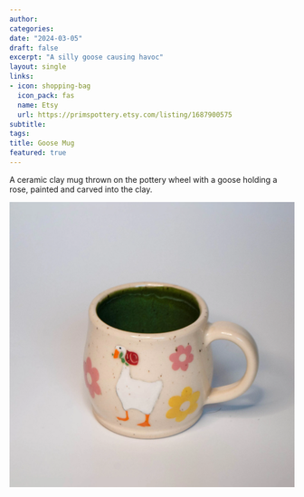 ```yaml
---
author: 
categories:
date: "2024-03-05"
draft: false
excerpt: "A silly goose causing havoc"
layout: single
links:
- icon: shopping-bag
  icon_pack: fas
  name: Etsy
  url: https://primspottery.etsy.com/listing/1687900575
subtitle: 
tags:
title: Goose Mug
featured: true
---
```

A ceramic clay mug thrown on the pottery wheel with a goose holding a rose, painted and carved into the clay.

![Goose Mug](featured.webp)